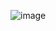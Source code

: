 ![image](https://github.com/BlokhinArtem/aqahomework7.1/assets/160058521/e3e4cf3f-0ae0-4796-b94e-b45c7ad666eb)
